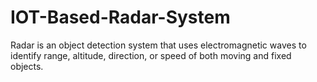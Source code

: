 # IOT-Based-Radar-System
Radar is an object detection system that uses electromagnetic waves to identify range, altitude, direction, or speed of both moving and fixed objects.
